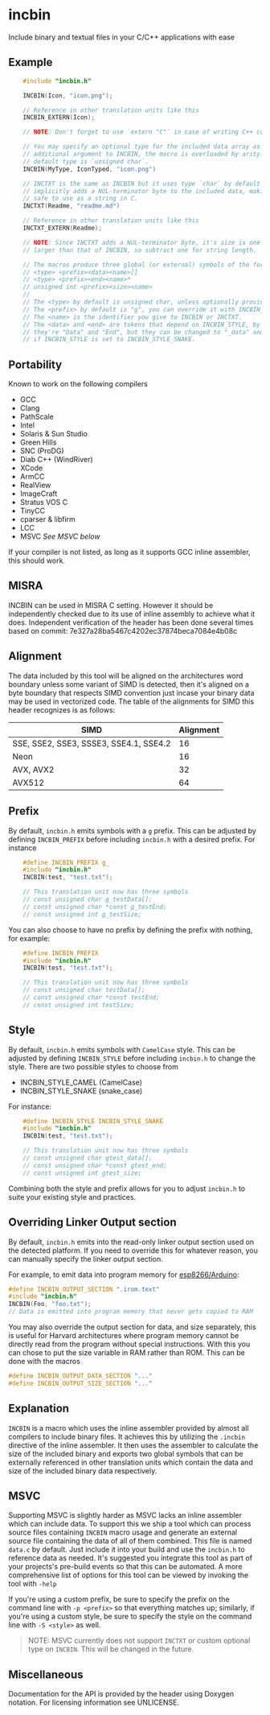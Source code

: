 # incbin

Include binary and textual files in your C/C++ applications with ease

## Example

``` c
    #include "incbin.h"

    INCBIN(Icon, "icon.png");

    // Reference in other translation units like this
    INCBIN_EXTERN(Icon);

    // NOTE: Don't forget to use `extern "C"` in case of writing C++ code

    // You may specify an optional type for the included data array as a first
    // additional argument to INCBIN, the macro is overloaded by arity. The
    // default type is `unsigned char`.
    INCBIN(MyType, IconTyped, "icon.png")

    // INCTXT is the same as INCBIN but it uses type `char` by default and 
    // implicitly adds a NUL-terminator byte to the included data, making it
    // safe to use as a string in C.
    INCTXT(Readme, "readme.md")

    // Reference in other translation units like this
    INCTXT_EXTERN(Readme);

    // NOTE: Since INCTXT adds a NUL-terminator byte, it's size is one byte
    // larger than that of INCBIN, so subtract one for string length.

    // The macros produce three global (or external) symbols of the form
    // <type> <prefix><data><name>[]
    // <type> <prefix><end><name>*
    // unsigned int <prefix><size><name>
    //
    // The <type> by default is unsigned char, unless optionally provided.
    // The <prefix> by default is "g", you can override it with INCBIN_PREFIX.
    // The <name> is the identifier you give to INCBIN or INCTXT.
    // The <data> and <end> are tokens that depend on INCBIN_STYLE, by default
    // they're "Data" and "End", but they can be changed to "_data" and "_end".
    // if INCBIN_STYLE is set to INCBIN_STYLE_SNAKE.
```

## Portability

Known to work on the following compilers

* GCC
* Clang
* PathScale
* Intel
* Solaris & Sun Studio
* Green Hills
* SNC (ProDG)
* Diab C++ (WindRiver)
* XCode
* ArmCC
* RealView
* ImageCraft
* Stratus VOS C
* TinyCC
* cparser & libfirm
* LCC
* MSVC _See MSVC below_

If your compiler is not listed, as long as it supports GCC inline assembler, this
should work.

## MISRA
INCBIN can be used in MISRA C setting. However it should be independently checked
due to its use of inline assembly to achieve what it does. Independent verification
of the header has been done several times based on commit: 7e327a28ba5467c4202ec37874beca7084e4b08c

## Alignment

The data included by this tool will be aligned on the architectures word boundary
unless some variant of SIMD is detected, then it's aligned on a byte boundary that
respects SIMD convention just incase your binary data may be used in vectorized
code. The table of the alignments for SIMD this header recognizes is as follows:

| SIMD                                    | Alignment |
|-----------------------------------------|-----------|
| SSE, SSE2, SSE3, SSSE3, SSE4.1, SSE4.2  | 16        |
| Neon                                    | 16        |
| AVX, AVX2                               | 32        |
| AVX512                                  | 64        |

## Prefix
By default, `incbin.h` emits symbols with a `g` prefix. This can be adjusted by
defining `INCBIN_PREFIX` before including `incbin.h` with a desired prefix. For
instance

``` c
    #define INCBIN_PREFIX g_
    #include "incbin.h"
    INCBIN(test, "test.txt");

    // This translation unit now has three symbols
    // const unsigned char g_testData[];
    // const unsigned char *const g_testEnd;
    // const unsigned int g_testSize;
```

You can also choose to have no prefix by defining the prefix with nothing, for example:

``` c
    #define INCBIN_PREFIX
    #include "incbin.h"
    INCBIN(test, "test.txt");

    // This translation unit now has three symbols
    // const unsigned char testData[];
    // const unsigned char *const testEnd;
    // const unsigned int testSize;
```

## Style
By default, `incbin.h` emits symbols with `CamelCase` style. This can be adjusted
by defining `INCBIN_STYLE` before including `incbin.h` to change the style. There
are two possible styles to choose from

* INCBIN_STYLE_CAMEL (CamelCase)
* INCBIN_STYLE_SNAKE (snake_case)

For instance:

``` c
    #define INCBIN_STYLE INCBIN_STYLE_SNAKE
    #include "incbin.h"
    INCBIN(test, "test.txt");

    // This translation unit now has three symbols
    // const unsigned char gtest_data[];
    // const unsigned char *const gtest_end;
    // const unsigned int gtest_size;
```

Combining both the style and prefix allows for you to adjust `incbin.h` to suite
your existing style and practices.

## Overriding Linker Output section
By default, `incbin.h` emits into the read-only linker output section used on
the detected platform. If you need to override this for whatever reason, you
can manually specify the linker output section.

For example, to emit data into program memory for
[esp8266/Arduino](github.com/esp8266/Arduino):

``` c
#define INCBIN_OUTPUT_SECTION ".irom.text"
#include "incbin.h"
INCBIN(Foo, "foo.txt");
// Data is emitted into program memory that never gets copied to RAM
```

You may also override the output section for data, and size separately, this is
useful for Harvard architectures where program memory cannot be directly read
from the program without special instructions. With this you can chose to put
the size variable in RAM rather than ROM. This can be done with the macros

```c
#define INCBIN_OUTPUT_DATA_SECTION "..."
#define INCBIN_OUTPUT_SIZE_SECTION "..."
```

## Explanation

`INCBIN` is a macro which uses the inline assembler provided by almost all
compilers to include binary files. It achieves this by utilizing the `.incbin`
directive of the inline assembler. It then uses the assembler to calculate the
size of the included binary and exports two global symbols that can be externally
referenced in other translation units which contain the data and size of the
included binary data respectively.

## MSVC

Supporting MSVC is slightly harder as MSVC lacks an inline assembler which can
include data. To support this we ship a tool which can process source files
containing `INCBIN` macro usage and generate an external source file containing
the data of all of them combined. This file is named `data.c` by default.
Just include it into your build and use the `incbin.h` to reference data as
needed. It's suggested you integrate this tool as part of your projects's
pre-build events so that this can be automated. A more comprehensive list of
options for this tool can be viewed by invoking the tool with `-help`

If you're using a custom prefix, be sure to specify the prefix on the command
line with `-p <prefix>` so that everything matches up; similarly, if you're
using a custom style, be sure to specify the style on the command line with
`-S <style>` as well.

> NOTE: MSVC currently does not support `INCTXT` or custom optional type on
`INCBIN`. This will be changed in the future.

## Miscellaneous

Documentation for the API is provided by the header using Doxygen notation.
For licensing information see UNLICENSE.
